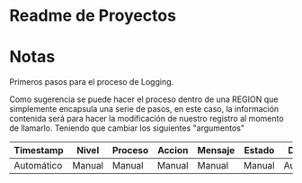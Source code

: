 # Readme de Proyectos

# Notas

Primeros pasos para el proceso de Logging. 

Como sugerencia se puede hacer el proceso dentro de una REGION que simplemente encapsula una serie de pasos, en este caso, la información contenida será para hacer la modificación de nuestro registro al momento de llamarlo. Teniendo que cambiar los siguientes "argumentos"


| Timestamp | Nivel | Proceso | Accion | Mensaje | Estado | Duración |
| --- | --- | --- | --- | --- | --- | --- | 
| Automático | Manual | Manual | Manual | Manual | Manual | Automático |




